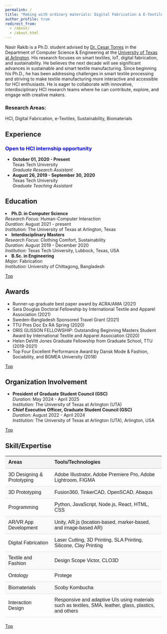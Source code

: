 ```yaml
---
permalink: /
title: "Making with ordinary materials: Digital Fabrication & E-Textiles"
author_profile: true
redirect_from: 
  - /about/
  - /about.html
---
```


Nasir Rakib is a Ph.D. student advised by [Dr. Cesar Torres](http://cearto.com/) in the Department of Computer Science & Engineering at the [University of Texas at Arlington](https://www.uta.edu/academics/schools-colleges/engineering/academics/departments/cse). His research focuses on smart textiles, IoT, digital fabrication, and sustainability. He believes the next decade will see significant advances in sustainable and smart textile manufacturing. Since beginning his Ph.D., he has been addressing challenges in smart textile processing and striving to make textile manufacturing more interactive and accessible for HCI enthusiasts. He is eager to collaborate with innovative, interdisciplinary HCI research teams where he can contribute, explore, and engage with creative makers.
<h3>Research Areas:</h3> HCI, Digital Fabrication, e-Textiles, Sustainability, Biomaterials

<!-- This is the front page of a website that is powered by the [Academic Pages template](https://github.com/academicpages/academicpages.github.io) and hosted on GitHub pages. [GitHub pages](https://pages.github.com) is a free service in which websites are built and hosted from code and data stored in a GitHub repository, automatically updating when a new commit is made to the repository. This template was forked from the [Minimal Mistakes Jekyll Theme](https://mmistakes.github.io/minimal-mistakes/) created by Michael Rose, and then extended to support the kinds of content that academics have: publications, talks, teaching, a portfolio, blog posts, and a dynamically-generated CV. You can fork [this template](https://github.com/academicpages/academicpages.github.io) right now, modify the configuration and markdown files, add your own PDFs and other content, and have your own site for free, with no ads!

 -->
<!-- 
 <h4><a name="top"></a><a href="#researchinterests">Research &amp; Development Interests</a> |  <a href="#phdhighlights1">Academic &amp; Research Positions</a> | <a href="#Pubs&amp;serv">Publications &amp; Service</a> | <a href="#education">Education</a> | <a href="#contact">Contact</a> </h4> -->

<!-- ====== -->
<!-- <div  style="display: flex; justify-content: space-between;">
  <div>
    <h2>Research Areas</h2>
    <ul>
      <li>Digital Fabrication</li>
      <li>e-Textiles</li>
      <li>Sustainability</li>
      <li>Biomaterials</li>
    </ul>
  </div> -->
Experience
------
  <h3 style="font-weight: bold; color: blue;">Open to HCI internship opportunity</h3>
  <ul>
  <li>
    <strong>October 01, 2020 - Present</strong><br/>
    Texas Tech University<br/>
    <em>Graduate Research Assistant</em>
  </li>
  <li>
    <strong>August 26, 2019 - September 30, 2020</strong><br/>
    Texas Tech University<br/>
    <em>Graduate Teaching Assistant</em>
  </li>
</ul>



<!-- Like many other Jekyll-based GitHub Pages templates, Academic Pages makes you separate the website's content from its form. The content & metadata of your website are in structured markdown files, while various other files constitute the theme, specifying how to transform that content & metadata into HTML pages. You keep these various markdown (.md), YAML (.yml), HTML, and CSS files in a public GitHub repository. Each time you commit and push an update to the repository, the [GitHub pages](https://pages.github.com/) service creates static HTML pages based on these files, which are hosted on GitHub's servers free of charge.

<!-- Many of the features of dynamic content management systems (like Wordpress) can be achieved in this fashion, using a fraction of the computational resources and with far less vulnerability to hacking and DDoSing. You can also modify the theme to your heart's content without touching the content of your site. If you get to a point where you've broken something in Jekyll/HTML/CSS beyond repair, your markdown files describing your talks, publications, etc. are safe. You can rollback the changes or even delete the repository and start over - just be sure to save the markdown files! Finally, you can also write scripts that process the structured data on the site, such as [this one](https://github.com/academicpages/academicpages.github.io/blob/master/talkmap.ipynb) that analyzes metadata in pages about talks to display [a map of every location you've given a talk](https://academicpages.github.io/talkmap.html). --> 

<!-- Getting started
======
1. Register a GitHub account if you don't have one and confirm your e-mail (required!)
1. Fork [this template](https://github.com/academicpages/academicpages.github.io) by clicking the "Use this template" button in the top right. 
1. Go to the repository's settings (rightmost item in the tabs that start with "Code", should be below "Unwatch"). Rename the repository "[your GitHub username].github.io", which will also be your website's URL.
1. Set site-wide configuration and create content & metadata (see below -- also see [this set of diffs](http://archive.is/3TPas) showing what files were changed to set up [an example site](https://getorg-testacct.github.io) for a user with the username "getorg-testacct")
1. Upload any files (like PDFs, .zip files, etc.) to the files/ directory. They will appear at https://[your GitHub username].github.io/files/example.pdf.  
1. Check status by going to the repository settings, in the "GitHub pages" section -->



<!-- <a href="#top">Top</a> -->
<!-- The main configuration file for the site is in the base directory in [_config.yml](https://github.com/academicpages/academicpages.github.io/blob/master/_config.yml), which defines the content in the sidebars and other site-wide features. You will need to replace the default variables with ones about yourself and your site's github repository. The configuration file for the top menu is in [_data/navigation.yml](https://github.com/academicpages/academicpages.github.io/blob/master/_data/navigation.yml). For example, if you don't have a portfolio or blog posts, you can remove those items from that navigation.yml file to remove them from the header.  -->

Education
------

  <li>
    <strong>Ph.D. in Computer Science</strong><br/>
    <em>Research Focus:</em> Human-Computer Interaction<br/>
    <em>Duration:</em> August 2021 - present<br/>
    <em>Institution:</em> The University of Texas at Arlington, Texas
  </li>
  <li>
    <strong>Interdisciplinary Masters</strong><br/>
    <em>Research Focus:</em> Clothing Comfort, Sustainability<br/>
    <em>Duration:</em> August 2019 - December 2020<br/>
    <em>Institution:</em> Texas Tech University, Lubbock, Texas, USA
  </li>
  <li>
    <strong>B.Sc. in Engineering</strong><br/>
    <em>Major:</em> Fabrication<br/>
    <em>Institution:</em> University of Chittagong, Bangladesh
  </li>

<a href="#top">Top</a>

<!-- Publications (Selected)
------
<ol reversed> 
<li> <strong>Chang, H. J., Rakib, M. A. N., Foysal, M. K. H., & Chong, J. W.</strong> (2024). Clothing suggestions based on comfort extracted from physiological and emotional parameters. <em>International Journal of Clothing Science and Technology, 36</em>(5), 761-775. <a href="https://www.emerald.com/insight/content/doi/10.1108/ijcst-10-2022-0141/full/html" target="_blank">Full Paper</a> 
</li>
<li> 
<strong>Zaman, A., Endow, S., Rakib, M. A. N., & Torres, C.</strong> (2023, July). BraidFlow: A Flow-annotated Dataset of Kumihimo Braidmaking Activity. <em>In Proceedings of the 2023 ACM Designing Interactive Systems Conference</em> (pp. 839-855). <a href="https://dl.acm.org/doi/abs/10.1145/3563657.3596026" target="_blank">Full Paper</a> 
</li> 
<li> 
<strong>Rakib, M. A. N., Scidmore, J., Ginsberg, J., & Torres, C.</strong> (2023, July). Thermoplastic Kilnforms: Extending Glass Kilnforming Techniques to Thermoplastic Materials using Ontology-Driven Design. <em>In Proceedings of the 2023 ACM Designing Interactive Systems Conference</em> (pp. 263-281). <a href="https://dl.acm.org/doi/abs/10.1145/3563657.3596027" target="_blank">Full Paper</a> 
</li> 
<li> 
<strong>Chang, H. J., Rakib, N., & Min, J.</strong> (2023). An Exploration of Transformative Learning Applied to the Triple Bottom Line of Sustainability for Fashion Consumers. <em>Sustainability, 15</em>(12), 9300. <a href="https://www.mdpi.com/2071-1050/15/12/9300" target="_blank">Full Paper</a> 
</li>
 <li> 
 <strong>Endow, S., Rakib, M. A. N., Srivastava, A., Rastegarpouyani, S., & Torres, C.</strong> (2022, April). Embr: A Creative Framework for Hand Embroidered Liquid Crystal Textile Displays. <em>In Proceedings of the 2022 CHI Conference on Human Factors in Computing Systems</em> (pp. 1-14). <a href="https://dl.acm.org/doi/abs/10.1145/3491102.3502117" target="_blank">Full Paper</a> 
 </li> 
 <li> 
 <strong>Rakib, M. A. N., Chang, H. J., & Jones, R. P.</strong> (2022). Effective sustainability messages triggering consumer emotion and action: An application of the social cognitive theory and the dual-process model. <em>Sustainability, 14</em>(5), 2505. <a href="https://www.mdpi.com/2071-1050/14/5/2505" target="_blank">Full Paper</a> 
 </li>
<li>
<strong>Chang, H. J., Dokko, J., Min, J., & Rakib, M. A. N.</strong> (2020, December). A typology of online shopping consumers and its relation to online shopping perception and obsession. <em>In International Textile and Apparel Association Annual Conference Proceedings</em> (Vol. 77, No. 1). Iowa State University Digital Press. <a href="https://www.iastatedigitalpress.com/itaa/article/id/9484/" target="_blank">Conference Abstract</a> 
</li> 
<li> 
<strong>Rashedul Islam, S. Y. E. D., Weidong, Y. U., Jinhua, J. I. A. N. G., & Abu Nasir Rakib, M. O. H. A. M. M. A. D.</strong> (2019). Mechanical Properties of Weft-Knitted Spacer Fabrics Integrated with Silica Aerogels. <em>Journal of Donghua University (English Edition), 36</em>(6). <a href="https://www.researchgate.net/profile/Syed-Rashedul-Islam/publication/338498008_Mechanical_Properties_of_Weft-Knitted_Spacer_Fabrics_Integrated_with_Silica_Aerogels/links/6419725592cfd54f8418ac11/Mechanical-Properties-of-Weft-Knitted-Spacer-Fabrics-Integrated-with-Silica-Aerogels.pdf" target="_blank">Conference Abstract</a> 
</li>
</ol>

[Please click here to see the full list of publication](https://scholar.google.com/citations?hl=en&user=gPfAIVQAAAAJ&view_op=list_works&sortby=pubdate) -->

<!-- Scholarships
------
<ol>
  <li>TTU Hammons RHIM Scholarship (2020-2021)</li>
  <li>TTU Study Abroad Desg Sch (2021)</li>
  <li>TTU HRM General HS Sch (2019-2021)</li>
  <li>TTU Devitt Jones GR Fellowship (2019-2021)</li>
  <li>TTU Schrock RHIM Scholarship (2019)</li>
  <li>TTU Tully RHIM HS Scholarship (2019)</li>
  <li>Engineering College Merit Scholarship (2009-2013)</li>
</ol>
<a href="#top">Top</a> -->

Awards
-------
<ul>
  <li>Runner-up graduate best paper award by ACRA/AMA (2021)</li>
  <li>Sara Douglas Doctoral Fellowship by International Textile and Apparel Association (2021)</li>
  <li>Sweden-Bangladesh Sponsored Travel Grant (2021)</li>
  <li>TTU Pres Doc Ex RA Spring (2020)</li>
  <li>ORIS GLISSON FELLOWSHIP: Outstanding Beginning Masters Student Award by International Textile and Apparel Association (2020)</li>
  <li>Helen DeVitt Jones Graduate Fellowship from Graduate School, TTU (2019-2021)</li>
  <li>Top Four Excellent Performance Award by Dansk Mode & Fashion, Sociability, and BGMEA University (2018)</li>
  <!-- <li>Engineering College Merit Scholarship by Textile Engineering College</li> -->
</ul>
<a href="#top">Top</a>

Organization Involvement
------
<ul>
  <li>
    <strong>President of Graduate Student Council (GSC)</strong><br/>
    <em>Duration:</em> May 2024 - April 2025<br/>
    <em>Institution:</em> The University of Texas at Arlington (UTA)
  </li>
  <li>
    <strong>Chief Executive Officer, Graduate Student Council (GSC)</strong><br/>
    <em>Duration:</em> August 2022 - April 2024<br/>
    <em>Institution:</em> The University of Texas at Arlington (UTA), Arlington, USA
  </li>
</ul>
<a href="#top">Top</a>

Skill/Expertise
------
<!-- <p> To be added </p> -->

<style>
  table {
    width: 100%;
    border-collapse: collapse;
    margin: 20px 0;
    font-size: 16px;
    font-family: Arial, sans-serif;
    text-align: left;
  }
  thead th {
    background-color: #f4f4f4;
    font-weight: bold;
    padding: 10px;
    border-bottom: 2px solid #ddd;
  }
  tbody td {
    padding: 10px;
    border-bottom: 1px solid #ddd;
  }
  tbody tr:nth-child(even) {
    background-color: #f9f9f9;
  }
  tbody tr:hover {
    background-color:rgb(211, 239, 227);
  }
</style>

<table>
  <thead>
    <tr>
      <th>Areas</th>
      <th>Tools/Technologies</th>
    </tr>
  </thead>
  <tbody>
    <tr>
      <td>3D Designing & Prototyping</td>
      <td>Adobe Illustrator, Adobe Premiere Pro, Adobe Lightroom, FIGMA</td>
    </tr>
    <tr>
      <td>3D Prototyping</td>
      <td>Fusion360, TinkerCAD, OpenSCAD, Abaqus</td>
    </tr>
    <tr>
      <td>Programming</td>
      <td>Python, JavaScript, Node.js, React, HTML, CSS</td>
    </tr>
    <tr>
      <td>AR/VR App Development</td>
      <td>Unity, AR.js (location-based, marker-based, and image-based AR)</td>
    </tr>
    <tr>
      <td>Digital Fabrication</td>
      <td>Laser Cutting, 3D Printing, SLA Printing, Silicone, Clay Printing</td>
    </tr>
    <tr>
      <td>Textile and Fashion</td>
      <td>Design Scope Victor, CLO3D</td>
    </tr>
    <tr>
      <td>Ontology</td>
      <td>Protege</td>
    </tr>
    <tr>
      <td>Biomaterials</td>
      <td>Scoby Kombucha</td>
    </tr>
    <tr>
      <td>Interaction Design</td>
      <td>Responsive and adaptive UIs using materials such as textiles, SMA, leather, glass, plastics, and others</td>
    </tr>
  </tbody>
</table>

<a href="#top">Top</a>

<!-- 
| ![Image 1](Clothing.png) | ![Image 2](Embr.png) | ![Image 3](silica.png) |
|-----------------------|-----------------------|-----------------------|
| ![Image 4](images/sustain.png) | ![Image 5](image5.jpg) | ![Image 6](image6.jpg) | -->

<!-- For site content, there is one markdown file for each type of content, which are stored in directories like _publications, _talks, _posts, _teaching, or _pages. For example, each talk is a markdown file in the [_talks directory](https://github.com/academicpages/academicpages.github.io/tree/master/_talks). At the top of each markdown file is structured data in YAML about the talk, which the theme will parse to do lots of cool stuff. The same structured data about a talk is used to generate the list of talks on the [Talks page](https://academicpages.github.io/talks), each [individual page](https://academicpages.github.io/talks/2012-03-01-talk-1) for specific talks, the talks section for the [CV page](https://academicpages.github.io/cv), and the [map of places you've given a talk](https://academicpages.github.io/talkmap.html) (if you run this [python file](https://github.com/academicpages/academicpages.github.io/blob/master/talkmap.py) or [Jupyter notebook](https://github.com/academicpages/academicpages.github.io/blob/master/talkmap.ipynb), which creates the HTML for the map based on the contents of the _talks directory). -->

<!-- **Markdown generator**

The repository includes [a set of Jupyter notebooks](https://github.com/academicpages/academicpages.github.io/tree/master/markdown_generator
) that converts a CSV containing structured data about talks or presentations into individual markdown files that will be properly formatted for the Academic Pages template. The sample CSVs in that directory are the ones I used to create my own personal website at stuartgeiger.com. My usual workflow is that I keep a spreadsheet of my publications and talks, then run the code in these notebooks to generate the markdown files, then commit and push them to the GitHub repository.

How to edit your site's GitHub repository
------
Many people use a git client to create files on their local computer and then push them to GitHub's servers. If you are not familiar with git, you can directly edit these configuration and markdown files directly in the github.com interface. Navigate to a file (like [this one](https://github.com/academicpages/academicpages.github.io/blob/master/_talks/2012-03-01-talk-1.md) and click the pencil icon in the top right of the content preview (to the right of the "Raw | Blame | History" buttons). You can delete a file by clicking the trashcan icon to the right of the pencil icon. You can also create new files or upload files by navigating to a directory and clicking the "Create new file" or "Upload files" buttons.  -->
<!-- 
Example: editing a markdown file for a talk
![Editing a markdown file for a talk](/images/editing-talk.png)

For more info
------
More info about configuring Academic Pages can be found in [the guide](https://academicpages.github.io/markdown/), the [growing wiki](https://github.com/academicpages/academicpages.github.io/wiki), and you can always [ask a question on GitHub](https://github.com/academicpages/academicpages.github.io/discussions). The [guides for the Minimal Mistakes theme](https://mmistakes.github.io/minimal-mistakes/docs/configuration/) (which this theme was forked from) might also be helpful. -->
